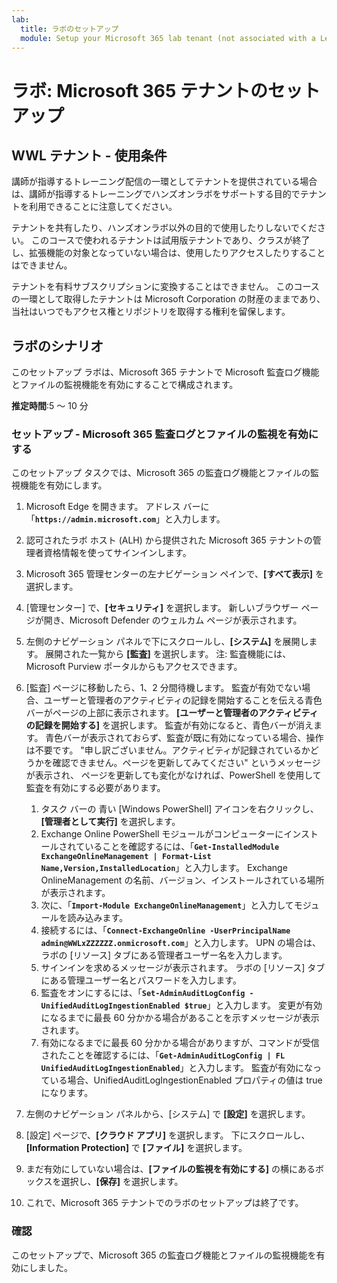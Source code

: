 ```yaml
---
lab:
  title: ラボのセットアップ
  module: Setup your Microsoft 365 lab tenant (not associated with a Learn module)
---
```


# ラボ: Microsoft 365 テナントのセットアップ

## WWL テナント - 使用条件
講師が指導するトレーニング配信の一環としてテナントを提供されている場合は、講師が指導するトレーニングでハンズオンラボをサポートする目的でテナントを利用できることに注意してください。

テナントを共有したり、ハンズオンラボ以外の目的で使用したりしないでください。 このコースで使われるテナントは試用版テナントであり、クラスが終了し、拡張機能の対象となっていない場合は、使用したりアクセスしたりすることはできません。

テナントを有料サブスクリプションに変換することはできません。 このコースの一環として取得したテナントは Microsoft Corporation の財産のままであり、当社はいつでもアクセス権とリポジトリを取得する権利を留保します。

## ラボのシナリオ

このセットアップ ラボは、Microsoft 365 テナントで Microsoft 監査ログ機能とファイルの監視機能を有効にすることで構成されます。

**推定時間**:5 ～ 10 分

### セットアップ - Microsoft 365 監査ログとファイルの監視を有効にする

このセットアップ タスクでは、Microsoft 365 の監査ログ機能とファイルの監視機能を有効にします。  

1. Microsoft Edge を開きます。 アドレス バーに「**`https://admin.microsoft.com`**」と入力します。

1. 認可されたラボ ホスト (ALH) から提供された Microsoft 365 テナントの管理者資格情報を使ってサインインします。

1. Microsoft 365 管理センターの左ナビゲーション ペインで、**[すべて表示]** を選択します。

1. [管理センター] で、**[セキュリティ]** を選択します。  新しいブラウザー ページが開き、Microsoft Defender のウェルカム ページが表示されます。

1. 左側のナビゲーション パネルで下にスクロールし、**[システム]** を展開します。  展開された一覧から **[監査]** を選択します。  注: 監査機能には、Microsoft Purview ポータルからもアクセスできます。

1. [監査] ページに移動したら、1、2 分間待機します。  監査が有効でない場合、ユーザーと管理者のアクティビティの記録を開始することを伝える青色バーがページの上部に表示されます。  **[ユーザーと管理者のアクティビティの記録を開始する]** を選択します。  監査が有効になると、青色バーが消えます。  青色バーが表示されておらず、監査が既に有効になっている場合、操作は不要です。  "申し訳ございません。アクティビティが記録されているかどうかを確認できません。ページを更新してみてください" というメッセージが表示され、 ページを更新しても変化がなければ、PowerShell を使用して監査を有効にする必要があります。
    1. タスク バーの 青い [Windows PowerShell] アイコンを右クリックし、**[管理者として実行]** を選択します。
    1. Exchange Online PowerShell モジュールがコンピューターにインストールされていることを確認するには、「**`Get-InstalledModule ExchangeOnlineManagement | Format-List Name,Version,InstalledLocation`**」と入力します。  Exchange OnlineManagement の名前、バージョン、インストールされている場所が表示されます。
    1. 次に、「**`Import-Module ExchangeOnlineManagement`**」と入力してモジュールを読み込みます。
    1. 接続するには、「**`Connect-ExchangeOnline -UserPrincipalName admin@WWLxZZZZZZ.onmicrosoft.com`**」と入力します。  UPN の場合は、ラボの [リソース] タブにある管理者ユーザー名を入力します。
    1. サインインを求めるメッセージが表示されます。  ラボの [リソース] タブにある管理ユーザー名とパスワードを入力します。
    1. 監査をオンにするには、「**`Set-AdminAuditLogConfig -UnifiedAuditLogIngestionEnabled $true`**」と入力します。 変更が有効になるまでに最長 60 分かかる場合があることを示すメッセージが表示されます。
    1. 有効になるまでに最長 60 分かかる場合がありますが、コマンドが受信されたことを確認するには、「**`Get-AdminAuditLogConfig | FL UnifiedAuditLogIngestionEnabled`**」と入力します。  監査が有効になっている場合、UnifiedAuditLogIngestionEnabled プロパティの値は true になります。

1. 左側のナビゲーション パネルから、[システム] で **[設定]** を選択します。

1. [設定] ページで、**[クラウド アプリ]** を選択します。   下にスクロールし、**[Information Protection]** で **[ファイル]** を選択します。

1. まだ有効にしていない場合は、**[ファイルの監視を有効にする]** の横にあるボックスを選択し、**[保存]** を選択します。  

1. これで、Microsoft 365 テナントでのラボのセットアップは終了です。

### 確認

このセットアップで、Microsoft 365 の監査ログ機能とファイルの監視機能を有効にしました。
